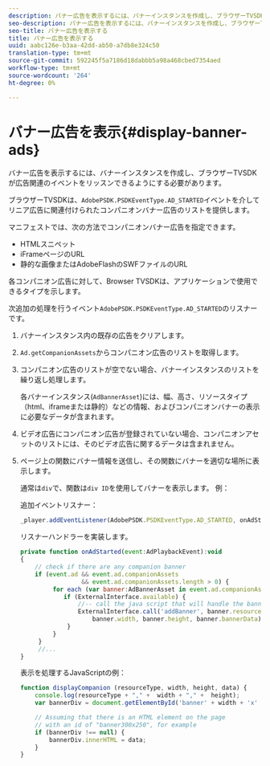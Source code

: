 ```yaml
---
description: バナー広告を表示するには、バナーインスタンスを作成し、ブラウザーTVSDKが広告関連のイベントをリッスンできるようにする必要があります。
seo-description: バナー広告を表示するには、バナーインスタンスを作成し、ブラウザーTVSDKが広告関連のイベントをリッスンできるようにする必要があります。
seo-title: バナー広告を表示する
title: バナー広告を表示する
uuid: aabc126e-b3aa-42dd-ab50-a7db8e324c50
translation-type: tm+mt
source-git-commit: 592245f5a7186d18dabbb5a98a468cbed7354aed
workflow-type: tm+mt
source-wordcount: '264'
ht-degree: 0%

---
```



# バナー広告を表示{#display-banner-ads}

バナー広告を表示するには、バナーインスタンスを作成し、ブラウザーTVSDKが広告関連のイベントをリッスンできるようにする必要があります。

ブラウザーTVSDKは、`AdobePSDK.PSDKEventType.AD_STARTED`イベントを介してリニア広告に関連付けられたコンパニオンバナー広告のリストを提供します。

マニフェストでは、次の方法でコンパニオンバナー広告を指定できます。

* HTMLスニペット
* iFrameページのURL
* 静的な画像またはAdobeFlashのSWFファイルのURL

各コンパニオン広告に対して、Browser TVSDKは、アプリケーションで使用できるタイプを示します。

次追加の処理を行うイベント`AdobePSDK.PSDKEventType.AD_STARTED`のリスナーです。
1. バナーインスタンス内の既存の広告をクリアします。
1. `Ad.getCompanionAssets`からコンパニオン広告のリストを取得します。
1. コンパニオン広告のリストが空でない場合、バナーインスタンスのリストを繰り返し処理します。

   各バナーインスタンス(`AdBannerAsset`)には、幅、高さ、リソースタイプ（html、iframeまたは静的）などの情報、およびコンパニオンバナーの表示に必要なデータが含まれます。
1. ビデオ広告にコンパニオン広告が登録されていない場合、コンパニオンアセットのリストには、そのビデオ広告に関するデータは含まれません。
1. ページ上の関数にバナー情報を送信し、その関数にバナーを適切な場所に表示します。

   通常は`div`で、関数は`div ID`を使用してバナーを表示します。 例：

   追加イベントリスナー：

   ```js
   _player.addEventListener(AdobePSDK.PSDKEventType.AD_STARTED, onAdStarted);
   ```

   リスナーハンドラーを実装します。

   ```js
   private function onAdStarted(event:AdPlaybackEvent):void 
   { 
       // check if there are any companion banner 
       if (event.ad && event.ad.companionAssets  
                    && event.ad.companionAssets.length > 0) { 
            for each (var banner:AdBannerAsset in event.ad.companionAssets) { 
               if (ExternalInterface.available) { 
                   //-- call the java script that will handle the banner display. 
                   ExternalInterface.call('addBanner', banner.resourceType,  
                       banner.width, banner.height, banner.bannerData); 
                } 
            } 
        }  
        //...        
   }
   ```

   表示を処理するJavaScriptの例：

   ```js
   function displayCompanion (resourceType, width, height, data) { 
       console.log(resourceType + "," +  width + "," +  height); 
       var bannerDiv = document.getElementById('banner' + width + 'x' + height);  
   
       // Assuming that there is an HTML element on the page  
       // with an id of "banner300x250", for example 
       if (bannerDiv !== null) { 
           bannerDiv.innerHTML = data; 
       } 
   }
   ```

